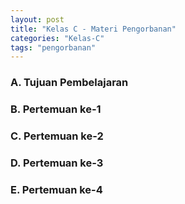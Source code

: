 ```yaml
---
layout: post
title: "Kelas C - Materi Pengorbanan"
categories: "Kelas-C"
tags: "pengorbanan"
---
```


### A. Tujuan Pembelajaran

<!-- Mengenal Hakikat Pengorbanan Harta -->

### B. Pertemuan ke-1

### C. Pertemuan ke-2

### D. Pertemuan ke-3

### E. Pertemuan ke-4

<!-- Pengertian Pengorbanan Harta

Pengorbanan harta dalam Islam, atau yang dikenal sebagai shodaqah, adalah pemberian harta benda secara ikhlas kepada pihak yang membutuhkan, baik untuk mendekatkan diri kepada Allah maupun untuk membantu sesama. Pengorbanan ini bukan sekadar memberi, tetapi melepaskan kecintaan terhadap harta benda demi meraih ridha Allah dan membantu orang lain.

Hakikat Pengorbanan Harta

Lebih dari sekadar memberi, pengorbanan harta memiliki makna yang mendalam:

Tanda Ketaatan dan Iman: Pengorbanan menunjukkan ketaatan kepada perintah Allah dan Rasul-Nya. Kita meyakini bahwa Allah adalah pemilik segalanya dan harta yang kita miliki hanyalah titipan. Dengan bersedekah, kita menunjukkan rasa syukur dan kepatuhan atas amanah tersebut.

Pembersihan Diri: Harta yang kita kumpulkan terkadang tercampur dengan harta yang tidak halal atau syubhat. Bersedekah menjadi cara untuk membersihkan harta dan menjauhkan diri dari dosa.

Meningkatkan Ketakwaan: Pengorbanan harta melatih jiwa untuk lebih peduli kepada orang lain dan tidak terikat pada harta benda. Hal ini menumbuhkan rasa syukur dan ketakwaan kepada Allah.

Memperoleh Pahala: Allah menjanjikan pahala yang berlipat ganda bagi orang-orang yang bersedekah. Sedekah bahkan diibaratkan sebagai harta yang tidak pernah berkurang dan terus berkembang di akhirat.

Dalil Pengorbanan Harta

Banyak ayat Al-Qur'an dan hadits yang menekankan pentingnya pengorbanan harta, di antaranya:

Al-Qur'an (Al-Baqarah: 261): "Harta yang kamu nafkahkan adalah untuk orang-orang fakir dan miskin dan orang-orang yang terikat dan para budak dan orang-orang yang dalam perjalanan dan orang yang meminta dan untuk ibnus sabil. Dan apa yang kamu berikan itu, maka Allah akan memberikan balasan yang terbaik untuknya."

Hadits Riwayat Bukhari: "Setiap muslim wajib bersedekah, kecuali seorang budak yang tidak memiliki apa-apa."

Contoh Pengorbanan Harta

Pengorbanan harta tidak hanya tentang uang, tetapi juga bentuk lain seperti:

- Waktu: Mengajar anak-anak di panti asuhan
- Tenaga: Membantu membersihkan masjid
- Keahlian: Memberikan konsultasi gratis bagi yang membutuhkan

Penutup

Pengorbanan harta dalam Islam adalah amal mulia yang memiliki banyak manfaat, baik bagi individu maupun masyarakat. Bagi remaja SMA, pengorbanan harta dapat menjadi sarana untuk melatih jiwa kepedulian, meningkatkan ketakwaan, dan mempersiapkan diri untuk masa depan yang lebih baik. Marilah kita jadikan pengorbanan harta sebagai bagian dari gaya hidup dan kontribusi nyata untuk membangun umat dan bangsa yang lebih sejahtera.

Ingatlah, pengorbanan harta yang paling utama adalah pengorbanan waktu dan tenaga untuk mempelajari ilmu agama dan mengamalkannya. Dengan ilmu dan amal yang sholih, kita dapat menjadi teladan bagi generasi muda dan berkontribusi dalam menyebarkan kebaikan. -->